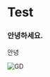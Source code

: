 # Test

### 안녕하세요.

안녕

![GD](https://news.nate.com/view/photo?url=https://thumbnews.nateimg.co.kr/view610///news.nateimg.co.kr/orgImg/ts/2021/04/05/869695_604625_49_org.jpg)
